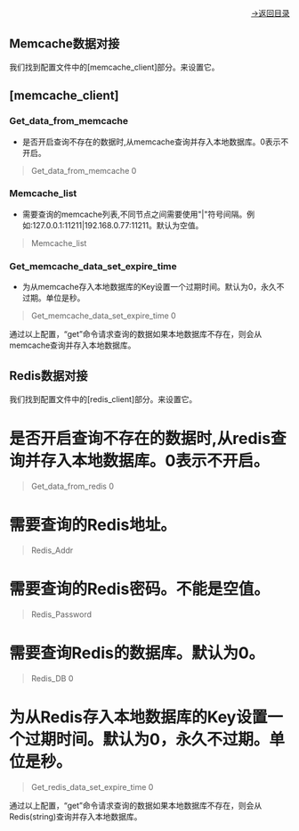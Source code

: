 [<p align="right">->返回目录</p>](0.directory.md)

## Memcache数据对接
我们找到配置文件中的[memcache_client]部分。来设置它。  

## [memcache_client]
### Get_data_from_memcache
* 是否开启查询不存在的数据时,从memcache查询并存入本地数据库。0表示不开启。
>Get_data_from_memcache 0

### Memcache_list
* 需要查询的memcache列表,不同节点之间需要使用"|"符号间隔。例如:127.0.0.1:11211|192.168.0.77:11211。默认为空值。
>Memcache_list 

### Get_memcache_data_set_expire_time
* 为从memcache存入本地数据库的Key设置一个过期时间。默认为0，永久不过期。单位是秒。
>Get_memcache_data_set_expire_time 0

通过以上配置，“get”命令请求查询的数据如果本地数据库不存在，则会从memcache查询并存入本地数据库。

## Redis数据对接
我们找到配置文件中的[redis_client]部分。来设置它。   

# 是否开启查询不存在的数据时,从redis查询并存入本地数据库。0表示不开启。
>Get_data_from_redis 0

# 需要查询的Redis地址。  
>Redis_Addr 

# 需要查询的Redis密码。不能是空值。  
>Redis_Password 

# 需要查询Redis的数据库。默认为0。  
>Redis_DB 0

# 为从Redis存入本地数据库的Key设置一个过期时间。默认为0，永久不过期。单位是秒。
>Get_redis_data_set_expire_time 0

通过以上配置，“get”命令请求查询的数据如果本地数据库不存在，则会从Redis(string)查询并存入本地数据库。